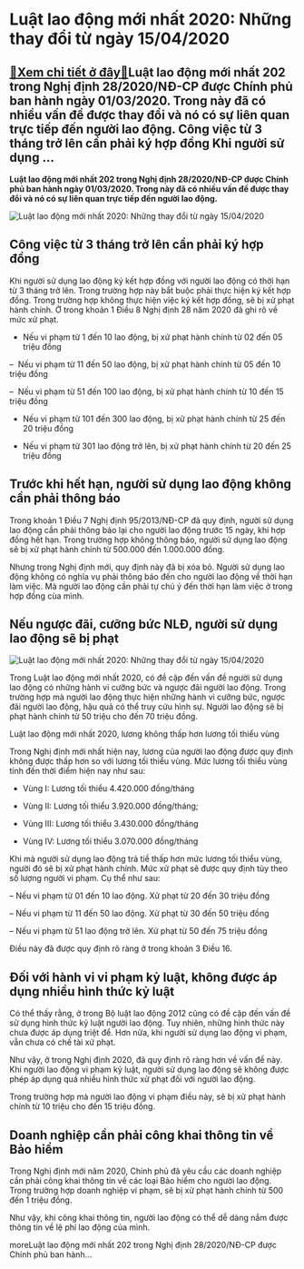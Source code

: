 Luật lao động mới nhất 2020: Những thay đổi từ ngày 15/04/2020
==============================================================

[:gift:Xem chi tiết ở đây:gift:](https://hddtvn.com/luat-lao-dong-moi-nhat-2020-nhung-thay-doi-tu-ngay-15-04-2020/)Luật lao động mới nhất 202 trong Nghị định 28/2020/NĐ-CP được Chính phủ ban hành ngày 01/03/2020. Trong này đã có nhiều vấn đề được thay đổi và nó có sự liên quan trực tiếp đến người lao động. Công việc từ 3 tháng trở lên cần phải ký hợp đồng Khi người sử dụng …
----------------------------------------------------------------------------------------------------------------------------------------------------------------------------------------------------------------------------------------------------------------------

**Luật lao động mới nhất 202 trong Nghị định 28/2020/NĐ-CP được Chính phủ ban hành ngày 01/03/2020. Trong này đã có nhiều vấn đề được thay đổi và nó có sự liên quan trực tiếp đến người lao động.**


![Luật lao động mới nhất 2020: Những thay đổi từ ngày 15/04/2020](https://hddtvn.com/wp-content/uploads/2021/01/Compensation-Harassment-and-Discrimination-Cases-Brought-Labor-Employment-Law-Changes-Employee-Rights_k.png)


Công việc từ 3 tháng trở lên cần phải ký hợp đồng
-------------------------------------------------


Khi người sử dụng lao động ký kết hợp đồng với người lao động có thời hạn từ 3 tháng trở lên. Trong trường hợp này bắt buộc phải thực hiện ký kết hợp đồng. Trong trường hợp không thực hiện việc ký kết hợp đồng, sẽ bị xử phạt hành chính. Ở trong khoản 1 Điều 8 Nghị định 28 năm 2020 đã ghi rõ về mức xử phạt.




* Nếu vi phạm từ 1 đến 10 lao động, bị xử phạt hành chính từ 02 đến 05 triệu đồng



–  Nếu vi phạm từ 11 đến 50 lao động, bị xử phạt hành chính từ 05 đến 10 triệu đồng


–  Nếu vi phạm từ 51 đến 100 lao động, bị xử phạt hành chính từ 10 đến 15 triệu đồng




* Nếu vi phạm từ 101 đến 300 lao động, bị xử phạt hành chính từ 25 đến 20 triệu đồng

* Nếu vi phạm từ 301 lao động trở lên, bị xử phạt hành chính từ 20 đến 25 triệu đồng



Trước khi hết hạn, người sử dụng lao động không cần phải thông báo
------------------------------------------------------------------


Trong khoản 1 Điều 7 Nghị định 95/2013/NĐ-CP đã quy định, người sử dụng lao động cần phải thông báo lại cho người lao động trước 15 ngày, khi hợp đồng hết hạn. Trong trường hợp không thông báo, người sử dụng lao động sẽ bị xử phạt hành chính từ 500.000 đến 1.000.000 đồng.


Nhưng trong Nghị định mới, quy định này đã bị xóa bỏ. Người sử dụng lao động không có nghĩa vụ phải thông báo đến cho người lao động về thời hạn làm việc. Mà người lao động cần phải tự chú ý đến thời hạn làm việc ở trong hợp đồng cùa mình.


Nếu ngược đãi, cưỡng bức NLĐ, người sử dụng lao động sẽ bị phạt
---------------------------------------------------------------


![Luật lao động mới nhất 2020: Những thay đổi từ ngày 15/04/2020](https://hddtvn.com/wp-content/uploads/2021/01/Labor_law_shutterstock.jpg)


Trong Luật lao động mới nhất 2020, có đề cập đến vấn đề người sử dụng lao động có những hành vi cưỡng bức và ngược đãi người lao động. Trong trường hợp mà người lao động thực hiện những hành vi cưỡng bức, ngược đãi người lao động, hậu quả có thể truy cứu hình sự. Người lao động sẽ bị phạt hành chính từ 50 triệu cho đến 70 triệu đồng.


Luật lao động mới nhất 2020, lương không thấp hơn lương tối thiểu vùng


Trong Nghị định mới nhất hiện nay, lương của người lao động được quy định không được thấp hơn so với lương tối thiểu vùng. Mức lương tối thiểu vùng tính đến thời điểm hiện nay như sau:




* Vùng I: Lương tối thiểu 4.420.000 đồng/tháng

* Vùng II: Lương tối thiểu 3.920.000 đồng/tháng;

* Vùng III: Lương tối thiểu 3.430.000 đồng/tháng

* Vùng IV: Lương tối thiểu 3.070.000 đồng/tháng



Khi mà người sử dụng lao động trả tiề thấp hơn mức lương tối thiểu vùng, người đó sẽ bị xử phạt hành chính. Mức xử phạt sẽ được quy định tùy theo số lượng người vi phạm. Cụ thể như sau:


– Nếu vi phạm từ 01 đến 10 lao động. Xử phạt từ 20 đến 30 triệu đồng


– Nếu vi phạm từ 11 đến 50 lao động. Xử phạt từ 30 đến 50 triệu đồng


– Nếu vi phạm từ 51 lao động trở lên. Xử phạt từ 50 đến 75 triệu đồng


Điều này đã được quy định rõ ràng ở trong khoản 3 Điều 16.


Đối với hành vi vi phạm kỷ luật, không được áp dụng nhiều hình thức kỷ luật
---------------------------------------------------------------------------


Có thể thấy rằng, ở trong Bộ luật lao động 2012 cũng có đề cập đến vấn đề sử dụng hình thức kỷ luật người lao động. Tuy nhiên, những hình thức này chưa được áp dụng triệt để. Hơn nữa, khi người sử dụng lao động vi phạm, vẫn chưa có chế tài xử phạt.


Như vậy, ở trong Nghị định 2020, đã quy định rõ ràng hơn về vấn đề này. Khi người lao động vi phạm kỷ luật, người sử dụng lao động sẽ không được phép áp dụng quá nhiều hình thức xử phạt đối với người lao động.


Trong trường hợp mà người lao động vi phạm điều này, sẽ bị xử phạt hành chính từ 10 triệu cho đến 15 triệu đồng.


Doanh nghiệp cần phải công khai thông tin về Bảo hiểm
-----------------------------------------------------


Trong Nghị định mới năm 2020, Chính phủ đã yêu cầu các doanh nghiệp cần phải công khai thông tin về các loại Bảo hiểm cho người lao động. Trong trường hợp doanh nghiệp vi phạm, sẽ bị xử phạt hành chính từ 500 đến 1 triệu đồng.


Như vậy, khi công khai thông tin, người lao động có thể dễ dàng nắm được thông tin về lệ phí lao động của mình.


moreLuật lao động mới nhất 202 trong Nghị định 28/2020/NĐ-CP được Chính phủ ban hành…

